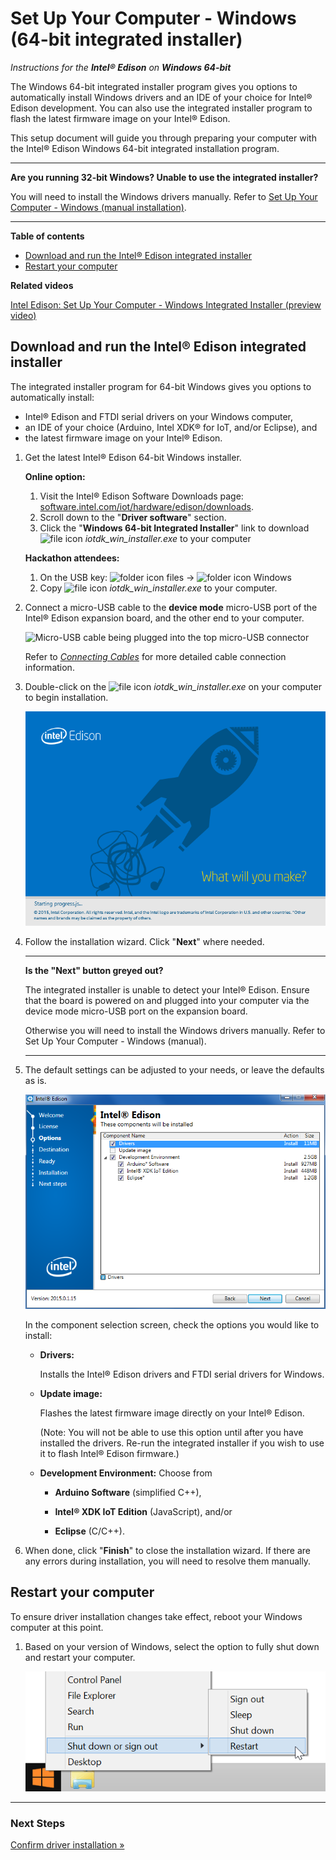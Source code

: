 # Set Up Your Computer - Windows (64-bit integrated installer)


_Instructions for the **Intel® Edison** on **Windows 64-bit**_

The Windows 64-bit integrated installer program gives you options to automatically install Windows drivers and an IDE of your choice for Intel® Edison development. You can also use the integrated installer program to flash the latest firmware image on your Intel® Edison.

This setup document will guide you through preparing your computer with the Intel® Edison Windows 64-bit integrated installation program.

---

**Are you running 32-bit Windows? Unable to use the integrated installer?**

You will need to install the Windows drivers manually. Refer to [Set Up Your Computer - Windows (manual installation)](manual_installation.md). 

---

**Table of contents**

* [Download and run the Intel® Edison integrated installer](##download-and-run-the-intel-edison-integrated-installer)
* [Restart your computer](#restart-your-computer)


**Related videos**

[Intel Edison: Set Up Your Computer - Windows Integrated Installer (preview video)]()


## Download and run the Intel® Edison integrated installer

The integrated installer program for 64-bit Windows gives you options to automatically install:

* Intel® Edison and FTDI serial drivers on your Windows computer,
* an IDE of your choice (Arduino, Intel XDK® for IoT, and/or Eclipse), and
* the latest firmware image on your Intel® Edison.

1. Get the latest Intel® Edison 64-bit Windows installer.

	**Online option:**

	1. Visit the Intel® Edison Software Downloads page: [software.intel.com/iot/hardware/edison/downloads](https://software.intel.com/iot/hardware/edison/downloads).
	2. Scroll down to the "**Driver software**" section. 
	3. Click the "**Windows 64-bit Integrated Installer**" link to download ![file icon](../icons/file_icon_blue.png) _iotdk_win_installer.exe_ to your computer
	
	**Hackathon attendees:**

	1. On the USB key: ![folder icon](../icons/folder_icon_blue.png) files → ![folder icon](../icons/folder_icon_blue.png) Windows
	2. Copy ![file icon](../icons/file_icon_blue.png) _iotdk_win_installer.exe_ to your computer.

2. Connect a micro-USB cable to the **device mode** micro-USB port of the Intel® Edison expansion board, and the other end to your computer.

	![Micro-USB cable being plugged into the top micro-USB connector](../assembly/arduino_expansion_board/images/device_mode-usb_cable-before_after.png)

	Refer to [_Connecting Cables_](../assembly/arduino_expansion_board/details-device_mode_cable.md) for more detailed cable connection information.

3. Double-click on the ![file icon](../icons/file_icon_blue.png) *iotdk_win_installer.exe* on your computer to begin installation. 

	![Intel® Edison 64-bit integrated installer wizard](images/integrated_installer_wizard.png)

4. Follow the installation wizard. Click "**Next**" where needed. 

	---

	**Is the "Next" button greyed out?**

	The integrated installer is unable to detect your Intel® Edison. Ensure that the board is powered on and plugged into your computer via the device mode micro-USB port on the expansion board.

	Otherwise you will need to install the Windows drivers manually. Refer to Set Up Your Computer - Windows (manual). 

	---


5. The default settings can be adjusted to your needs, or leave the defaults as is. 

	![Configure Intel® Edison 64-bit integrated installion](images/integrated_installer_wizard-config_screen.png)

	In the component selection screen, check the options you would like to install:

    * **Drivers:** 
    
    	Installs the Intel® Edison drivers and FTDI serial drivers for Windows.

    * **Update image:** 
    
    	Flashes the latest firmware image directly on your Intel® Edison.
    	
    	(Note: You will not be able to use this option until after you have installed the drivers. Re-run the integrated installer if you wish to use it to flash Intel® Edison firmware.)

    * **Development Environment:** Choose from 

        * **Arduino Software** (simplified C++), 

        * **Intel® XDK IoT Edition** (JavaScript), and/or 

        * **Eclipse** (C/C++).

6. When done, click "**Finish**" to close the installation wizard. 
If there are any errors during installation, you will need to resolve them manually.


## Restart your computer

To ensure driver installation changes take effect, reboot your Windows computer at this point.

1. Based on your version of Windows, select the option to fully shut down and restart your computer.

	![Choose Restart from the Windows Start menu](images/restart_windows.png)

---

### Next Steps

[Confirm driver installation »](confirm_drivers.md)


